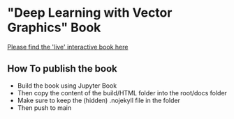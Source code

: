 # "Deep Learning with Vector Graphics" Book

[Please find the 'live' interactive book here](https://pwichmann.github.io/deep-learning-with-vector-graphics-book)


## How To publish the book

* Build the book using Jupyter Book
* Then copy the content of the build/HTML folder into the root/docs folder
* Make sure to keep the (hidden) .nojekyll file in the folder
* Then push to main